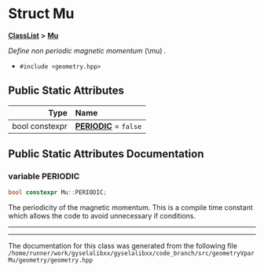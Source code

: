 

# Struct Mu



[**ClassList**](annotated.md) **>** [**Mu**](structMu.md)



_Define non periodic magnetic momentum_ \(\mu\) _._

* `#include <geometry.hpp>`























## Public Static Attributes

| Type | Name |
| ---: | :--- |
|  bool constexpr | [**PERIODIC**](#variable-periodic)   = `false`<br> |










































## Public Static Attributes Documentation




### variable PERIODIC 

```C++
bool constexpr Mu::PERIODIC;
```



The periodicity of the magnetic momentum. This is a compile time constant which allows the code to avoid unnecessary if conditions. 


        

<hr>

------------------------------
The documentation for this class was generated from the following file `/home/runner/work/gyselalibxx/gyselalibxx/code_branch/src/geometryVparMu/geometry/geometry.hpp`

